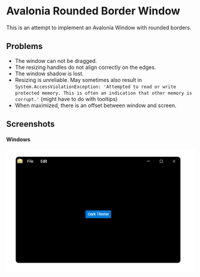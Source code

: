 # Avalonia Rounded Border Window
This is an attempt to implement an Avalonia Window with rounded borders.

## Problems
* The window can not be dragged.
* The resizing handles do not align correctly on the edges.
* The window shadow is lost.
* Resizing is unreliable. May sometimes also result in `System.AccessViolationException: 'Attempted to read or write protected memory. This is often an indication that other memory is corrupt.'` (might have to do with tooltips)
* When maximized, there is an offset between window and screen.

## Screenshots
#### Windows
![Windows Screenshot](https://raw.githubusercontent.com/FrankenApps/Avalonia-Rounded-Window/master/Screenshots/Screenshot.png "Windows Screenshot")
